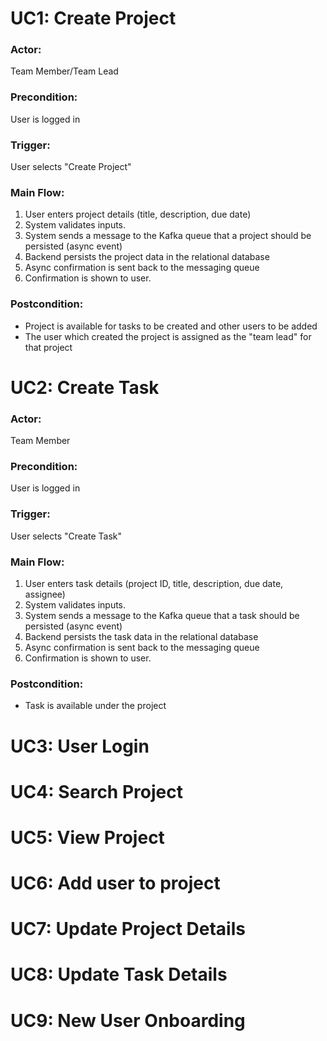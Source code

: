 # UC1: Create Project
### Actor: 
Team Member/Team Lead
### Precondition: 
User is logged in
### Trigger: 
User selects "Create Project"
### Main Flow:
1. User enters project details (title, description, due date)
2. System validates inputs.
3. System sends a message to the Kafka queue that a project should be persisted (async event)
4. Backend persists the project data in the relational database
5. Async confirmation is sent back to the messaging queue
6. Confirmation is shown to user.

### Postcondition: 
- Project is available for tasks to be created and other users to be added
- The user which created the project is assigned as the "team lead" for that project

# UC2: Create Task
### Actor: 
Team Member
### Precondition: 
User is logged in
### Trigger: 
User selects "Create Task"
### Main Flow:
1. User enters task details (project ID, title, description, due date, assignee)
2. System validates inputs.
3. System sends a message to the Kafka queue that a task should be persisted (async event)
4. Backend persists the task data in the relational database
5. Async confirmation is sent back to the messaging queue
6. Confirmation is shown to user.

### Postcondition: 
- Task is available under the project

# UC3: User Login

# UC4: Search Project

# UC5: View Project

# UC6: Add user to project

# UC7: Update Project Details

# UC8: Update Task Details

# UC9: New User Onboarding